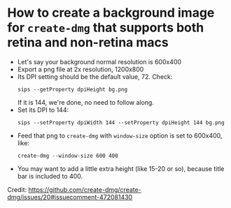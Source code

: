 # How to create a background image for `create-dmg` that supports both retina and non-retina macs

- Let's say your background normal resolution is 600x400
- Export a png file at 2x resolution, 1200x800
- Its DPI setting should be the default value, 72. Check:
    ```
    sips --getProperty dpiHeight bg.png
    ```
    If it is 144, we're done, no need to follow along.
- Set its DPI to 144:
    ```
    sips --setProperty dpiWidth 144 --setProperty dpiHeight 144 bg.png
    ```
- Feed that png to `create-dmg` with `window-size` option is set to 600x400, like:
    ```
    create-dmg --window-size 600 400
    ```
- You may want to add a little extra height (like 15-20 or so), because title bar is included to 400.


Credit: https://github.com/create-dmg/create-dmg/issues/20#issuecomment-472081430
